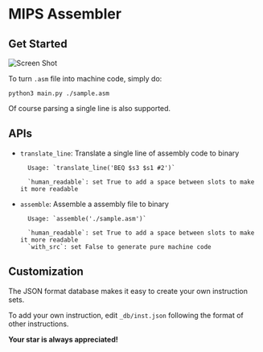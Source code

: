 # MIPS Assembler

## Get Started

![Screen Shot](https://github.com/maao666/MIPS_Assembler/raw/master/Screen%20Shot.png)

To turn `.asm` file into machine code, simply do:

`python3 main.py ./sample.asm`

Of course parsing a single line is also supported.

## APIs

- `translate_line`:
        Translate a single line of assembly code to binary

        Usage: `translate_line('BEQ $s3 $s1 #2')`
    
        `human_readable`: set True to add a space between slots to make it more readable

- `assemble`:
        Assemble a assembly file to binary

        Usage: `assemble('./sample.asm')`
    
        `human_readable`: set True to add a space between slots to make it more readable
        `with_src`: set False to generate pure machine code

## Customization

The JSON format database makes it easy to create your own instruction sets.

To add your own instruction, edit `_db/inst.json` following the format of other instructions.

**Your star is always appreciated!**
